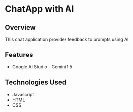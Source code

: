 # ChatApp with AI

## Overview
This chat application provides feedback to prompts using AI

## Features
* Google AI Studio - Gemini 1.5

## Technologies Used
* Javascript
* HTML
* CSS
